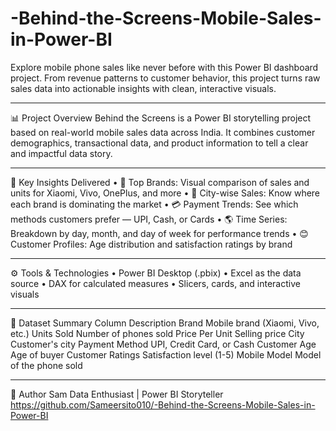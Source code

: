 # -Behind-the-Screens-Mobile-Sales-in-Power-BI
Explore mobile phone sales like never before with this Power BI dashboard project. From revenue patterns to customer behavior, this project turns raw sales data into actionable insights with clean, interactive visuals.
________________________________________
📊 Project Overview
Behind the Screens is a Power BI storytelling project based on real-world mobile sales data across India. It combines customer demographics, transactional data, and product information to tell a clear and impactful data story.
________________________________________
📅 Key Insights Delivered
•	📢 Top Brands: Visual comparison of sales and units for Xiaomi, Vivo, OnePlus, and more
•	🌆 City-wise Sales: Know where each brand is dominating the market
•	💳 Payment Trends: See which methods customers prefer — UPI, Cash, or Cards
•	🌎 Time Series: Breakdown by day, month, and day of week for performance trends
•	😊 Customer Profiles: Age distribution and satisfaction ratings by brand
________________________________________
⚙️ Tools & Technologies
•	Power BI Desktop (.pbix)
•	Excel as the data source
•	DAX for calculated measures
•	Slicers, cards, and interactive visuals
________________________________________
📃 Dataset Summary
Column	Description
Brand	Mobile brand (Xiaomi, Vivo, etc.)
Units Sold	Number of phones sold
Price Per Unit	Selling price
City	Customer's city
Payment Method	UPI, Credit Card, or Cash
Customer Age	Age of buyer
Customer Ratings	Satisfaction level (1-5)
Mobile Model	Model of the phone sold

________________________________________
💼 Author
Sam
Data Enthusiast | Power BI Storyteller
https://github.com/Sameersito010/-Behind-the-Screens-Mobile-Sales-in-Power-BI

